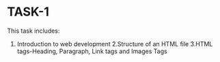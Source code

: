 
# TASK-1
This task includes:
   1. Introduction to web development
   2.Structure of an HTML file
   3.HTML tags-Heading, Paragraph, Link tags and Images Tags
   
